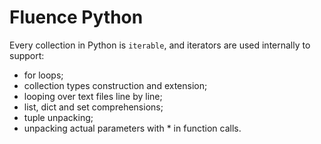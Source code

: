# Fluence Python

Every collection in Python is `iterable`, and iterators are used internally to support:

- for loops;
- collection types construction and extension;
- looping over text files line by line;
- list, dict and set comprehensions;
- tuple unpacking;
- unpacking actual parameters with * in function calls.
